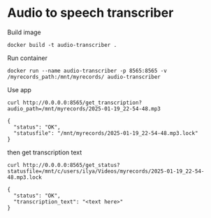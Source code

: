 # Audio to speech transcriber

Build image
```
docker build -t audio-transcriber .
```
Run container
```
docker run --name audio-transcriber -p 8565:8565 -v /myrecords_path:/mnt/myrecords/ audio-transcriber
```

Use app
```
curl http://0.0.0.0:8565/get_transcription?audio_path=/mnt/myrecords/2025-01-19_22-54-48.mp3
```
```
{
  "status": "OK",
  "statusfile": "/mnt/myrecords/2025-01-19_22-54-48.mp3.lock"
}
```

then get transcription text
```
curl http://0.0.0.0:8565/get_status?statusfile=/mnt/c/users/ilya/Videos/myrecords/2025-01-19_22-54-48.mp3.lock
```

```
{
  "status": "OK",
  "transcription_text": "<text here>"
}
```
